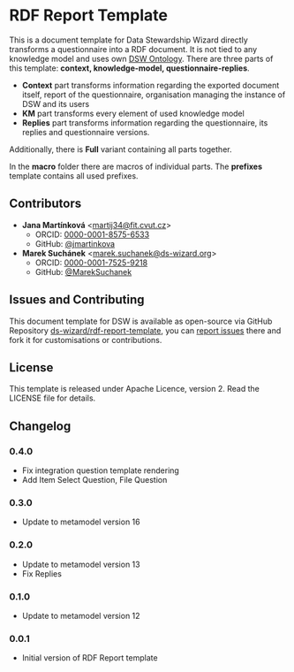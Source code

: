 # RDF Report Template 

This is a document template for Data Stewardship Wizard directly transforms a questionnaire into a RDF document. It is not tied to any knowledge model and uses own [DSW Ontology](https://github.com/ds-wizard/dsw-ontology). There are three parts of this template: **context, knowledge-model, questionnaire-replies**.

* **Context** part transforms information regarding the exported document itself, report of the questionnaire, organisation managing the instance of DSW and its users
* **KM** part transforms every element of used knowledge model
* **Replies** part transforms information regarding the questionnaire, its replies and questionnaire versions.

Additionally, there is **Full** variant containing all parts together.

In the **macro** folder there are macros of individual parts. The **prefixes** template contains all used prefixes.

## Contributors

* **Jana Martínková** <[martij34@fit.cvut.cz](mailto:martij34@fit.cvut.cz)>
  * ORCID: [0000-0001-8575-6533](https://orcid.org/0000-0001-8575-6533)
  * GitHub: [@jmartinkova](https://github.com/jmartinkova)
* **Marek Suchánek** <[marek.suchanek@ds-wizard.org](mailto:marek.suchanek@ds-wizard.org)>
  * ORCID: [0000-0001-7525-9218](https://orcid.org/0000-0001-7525-9218)
  * GitHub: [@MarekSuchanek](https://github.com/MarekSuchanek)

## Issues and Contributing

This document template for DSW is available as open-source via GitHub Repository [ds-wizard/rdf-report-template](https://github.com/ds-wizard/rdf-report-template), you can [report issues](https://github.com/ds-wizard/rdf-report-template/issues) there and fork it for customisations or contributions.

## License

This template is released under Apache Licence, version 2. Read the LICENSE file for details.

## Changelog

### 0.4.0

- Fix integration question template rendering
- Add Item Select Question, File Question

### 0.3.0

- Update to metamodel version 16

### 0.2.0

- Update to metamodel version 13
- Fix Replies

### 0.1.0

- Update to metamodel version 12

### 0.0.1

- Initial version of RDF Report template
